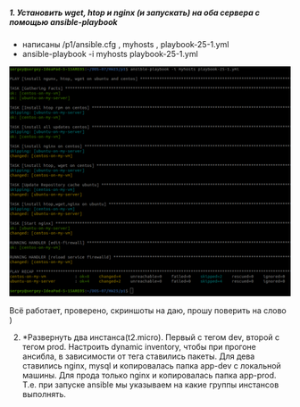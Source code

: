 ##### 1. Установить wget, htop и nginx (и запускать) на оба сервера с помощью ansible-playbook

- написаны /p1/ansible.cfg , myhosts , playbook-25-1.yml
- ansible-playbook -i myhosts playbook-25-1.yml

![N|Solid](./p1/screenshot-hw25-1.png)

Всё работает, проверено, скриншоты на даю, прошу поверить на слово )

2. *Развернуть два инстанса(t2.micro). Первый с тегом dev, второй с тегом prod. Настроить dynamic inventory, чтобы при прогоне ансибла, в зависимости от тега ставились пакеты.
Для дева ставились nginx, mysql и копировалась папка app-dev с локальной машины.
Для прода только nginx и копировалась папка app-prod.
Т.е. при запуске ansible мы указываем на какие группы инстансов выполнять.
